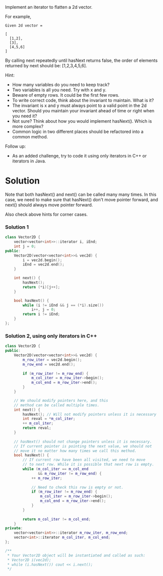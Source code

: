 Implement an iterator to flatten a 2d vector.

For example,
```
Given 2d vector =

[
  [1,2],
  [3],
  [4,5,6]
]
``` 

By calling next repeatedly until hasNext returns false, the order of elements returned by next should be: [1,2,3,4,5,6].

Hint:

* How many variables do you need to keep track?  
* Two variables is all you need. Try with x and y.  
* Beware of empty rows. It could be the first few rows.  
* To write correct code, think about the invariant to maintain. What is it?  
* The invariant is x and y must always point to a valid point in the 2d vector. Should you maintain your invariant ahead of time or right when you need it?  
* Not sure? Think about how you would implement hasNext(). Which is more complex?  
* Common logic in two different places should be refactored into a common method.  

Follow up:  
* As an added challenge, try to code it using only iterators in C++ or iterators in Java.

# Solution

Note that both hasNext() and next() can be called many many times. In this case, we need to make sure that hasNext() don't move pointer forward, and next() should always move pointer forward.

Also check above hints for corner cases.

### Solution 1

```cpp
class Vector2D {
    vector<vector<int>>::iterator i, iEnd;
    int j = 0;
public:
    Vector2D(vector<vector<int>>& vec2d) {
        i = vec2d.begin();
        iEnd = vec2d.end();
    }

    int next() {
        hasNext();
        return (*i)[j++];
    }

    bool hasNext() {
        while (i != iEnd && j == (*i).size())
            i++, j = 0;
        return i != iEnd;
    }
};
```

### Solution 2,  using only iterators in C++

```cpp
class Vector2D {
public:
    Vector2D(vector<vector<int>>& vec2d) {
        m_row_iter = vec2d.begin();
        m_row_end = vec2d.end();
        
        if (m_row_iter != m_row_end) {
            m_col_iter = m_row_iter->begin();
            m_col_end = m_row_iter->end();
        }
    }

    // We should modify pointers here, and this
    // method can be called multiple times.
    int next() {
        hasNext(); // Will not modify pointers unless it is necessary
        int reval = *m_col_iter;
        ++ m_col_iter;
        return reval;
    }
    
    // hasNext() should not change pointers unless it is necessary.
    // If current pointer is pointing the next value, we should not 
    // move it no matter how many times we call this method.
    bool hasNext() {
        // If current row have been all visited, we need to move 
        // to next row. While it is possible that next row is empty.
        while (m_col_iter == m_col_end 
               && m_row_iter != m_row_end) {
            ++ m_row_iter;
            
            // Need to check this row is empty or not.
            if (m_row_iter != m_row_end) {
                m_col_iter = m_row_iter->begin();
                m_col_end = m_row_iter->end();
            }
        }
        
        return m_col_iter != m_col_end;
    }
private:
    vector<vector<int>>::iterator m_row_iter, m_row_end;
    vector<int>::iterator m_col_iter, m_col_end;
};

/**
 * Your Vector2D object will be instantiated and called as such:
 * Vector2D i(vec2d);
 * while (i.hasNext()) cout << i.next();
 */
```
